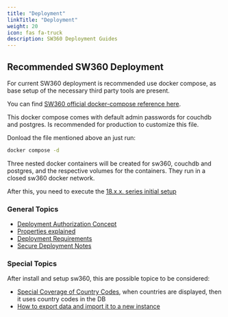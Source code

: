 ```yaml
---
title: "Deployment"
linkTitle: "Deployment"
weight: 20
icon: fas fa-truck
description: SW360 Deployment Guides
---
```


## Recommended SW360 Deployment

For current SW360 deployment is recommended use docker compose, as base setup of the necessary third party tools are present.

You can find [SW360 official docker-compose reference here](https://github.com/eclipse-sw360/sw360/raw/main/docker-compose.yml).

This docker compose comes with default admin passwords for couchdb and postgres. Is recommended for production to customize this file.

Donload the file mentioned above an just run:

```bash
docker compose -d
```

Three nested docker containers will be created for sw360, couchdb and postgres, and the respective volumes for the containers. They run in a closed sw360 docker network.

After this, you need to execute the [18.x.x. series initial setup](deploy-initial-setup18)

### General Topics

* [Deployment Authorization Concept](deploy-authorization-concept)
* [Properties explained](deploy-configuration-files)
* [Deployment Requirements](deploy-requirements)
* [Secure Deployment Notes](deploy-secure-deployment)

### Special Topics

After install and setup sw360, this are possible topice to be considered:

* [Special Coverage of Country Codes](deploy-configuration-country-codes), when countries are displayed, then it uses country codes in the DB 
* [How to export data and import it to a new instance](deploy-export-and-import)
